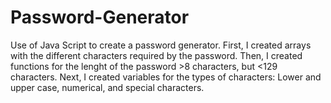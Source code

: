 # Password-Generator
Use of Java Script to create a password generator.
First, I created arrays with the different characters required by the password.
Then, I created functions for the lenght of the password >8 characters, but <129 characters.
Next, I created variables for the types of characters: Lower and upper case, numerical, and special characters.
